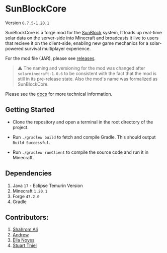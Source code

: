 # SunBlockCore 
Version `0.7.5-1.20.1`

SunBlockCore is a forge mod for the [SunBlock](https://github.com/MC-Bloc/SunBlock) system, 
It loads up real-time solar data on the server-side into Minecraft and broadcasts it live to users that recieve it on 
the client-side, enabling new game mechanics for a solar-powered survival multiplayer experience.  

For the mod file (JAR), please see [releases](https://github.com/MC-Bloc/SB1-DataVisMod/releases).

> :warning: The naming and versioning for the mod was changed after `solarminecraft-1.0.6` to be consistent with the fact
that the mod is still in its pre-release state. Also the mod's name was formalized as SunBlockCore.

Please see the [docs](./docs/) for more technical information.

## Getting Started 
- Clone the repository and open a terminal in the root directory of the project.

- Run `./gradlew build` to fetch and compile Gradle. This should output `Build Successful`. 

- Run `./gradlew runClient` to compile the source code and run it in Minecraft.


## Dependencies
1. Java `17` - Eclipse Temurin Version
2. Minecraft `1.20.1`
3. Forge `47.2.0`
4. Gradle


## Contributors:
1. [Shahrom Ali](https://github.com/estineali)
2. [Andrew](https://github.com/WonderAnchor)
3. [Ella Noyes](https://github.com/en4395)
4. [Stuart Thiel](https://github.com/ramou)